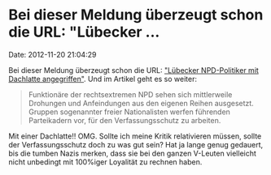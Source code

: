 Bei dieser Meldung überzeugt schon die URL: \"Lübecker \...
===========================================================

Date: 2012-11-20 21:04:29

Bei dieser Meldung überzeugt schon die URL: [\"Lübecker NPD-Politiker
mit Dachlatte
angegriffen\"](http://www.ln-online.de/nachrichten/3610762/luebecker-npd-politiker-mit-dachlatte-angegriffen).
Und im Artikel geht es so weiter:

> Funktionäre der rechtsextremen NPD sehen sich mittlerweile Drohungen
> und Anfeindungen aus den eigenen Reihen ausgesetzt. Gruppen
> sogenannter freier Nationalisten werfen führenden Parteikadern vor,
> für den Verfassungsschutz zu arbeiten.

Mit einer Dachlatte!! OMG. Sollte ich meine Kritik relativieren müssen,
sollte der Verfassungsschutz doch zu was gut sein? Hat ja lange genug
gedauert, bis die tumben Nazis merken, dass sie bei den ganzen V-Leuten
vielleicht nicht unbedingt mit 100%iger Loyalität zu rechnen haben.
